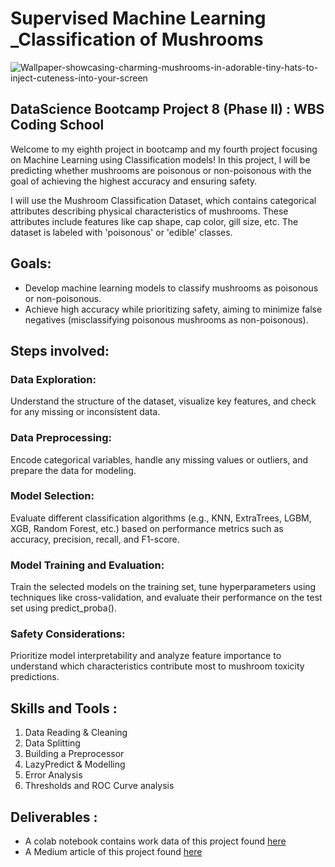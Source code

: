 # Supervised Machine Learning _Classification of Mushrooms
![Wallpaper-showcasing-charming-mushrooms-in-adorable-tiny-hats-to-inject-cuteness-into-your-screen](https://github.com/user-attachments/assets/fbdd9225-c67f-4d64-a861-188f4f40178b)


## DataScience Bootcamp Project 8 (Phase II) : WBS Coding School
Welcome to my eighth project in bootcamp and my fourth project focusing on Machine Learning using Classification models! In this project, I will be predicting whether mushrooms are poisonous or non-poisonous with the goal of achieving the highest accuracy and ensuring safety.

I will use the Mushroom Classification Dataset, which contains categorical attributes describing physical characteristics of mushrooms. These attributes include features like cap shape, cap color, gill size, etc. The dataset is labeled with 'poisonous' or 'edible' classes.

## Goals:
- Develop machine learning models to classify mushrooms as poisonous or non-poisonous.
- Achieve high accuracy while prioritizing safety, aiming to minimize false negatives (misclassifying poisonous mushrooms as non-poisonous).

## Steps involved:

### Data Exploration: 
Understand the structure of the dataset, visualize key features, and check for any missing or inconsistent data.

### Data Preprocessing: 
Encode categorical variables, handle any missing values or outliers, and prepare the data for modeling.

### Model Selection: 
Evaluate different classification algorithms (e.g., KNN, ExtraTrees, LGBM, XGB, Random Forest, etc.) based on performance metrics such as accuracy, precision, recall, and F1-score.

### Model Training and Evaluation: 
Train the selected models on the training set, tune hyperparameters using techniques like cross-validation, and evaluate their performance on the test set using predict_proba().

### Safety Considerations: 
Prioritize model interpretability and analyze feature importance to understand which characteristics contribute most to mushroom toxicity predictions.

## Skills and Tools :
1. Data Reading & Cleaning
2. Data Splitting
3. Building a Preprocessor
4. LazyPredict & Modelling
5. Error Analysis
6. Thresholds and ROC Curve analysis

## Deliverables :
- A colab notebook contains work data of this project found [here](https://github.com/PriyankaSPawar/Data_Science_Supervised_Machine_Learning_Mushrooms_Classification/blob/main/Mushrooms_ML_Classification_Competition.ipynb)
- A Medium article of this project found [here]()
